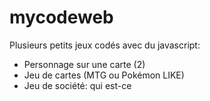 # mycodeweb

Plusieurs petits jeux codés avec du javascript:

- Personnage sur une carte (2)
- Jeu de cartes (MTG ou Pokémon LIKE)
- Jeu de société: qui est-ce
